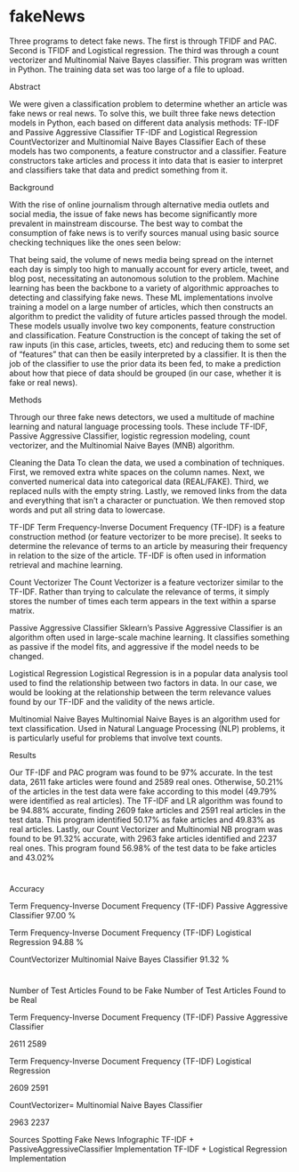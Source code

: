 # fakeNews

Three programs to detect fake news. The first is through TFIDF and PAC. Second is TFIDF and Logistical regression. The third was through a count vectorizer and Multinomial Naive Bayes classifier. This program was written in Python. The training data set was too large of a file to upload. 


Abstract

We were given a classification problem to determine whether an article was fake news or real news. To solve this, we built three fake news detection models in Python, each based on different data analysis methods:
TF-IDF and Passive Aggressive Classifier
TF-IDF and Logistical Regression
CountVectorizer and Multinomial Naive Bayes Classifier
Each of these models has two components, a feature constructor and a classifier. Feature constructors take articles and process it into data that is easier to interpret and classifiers take that data and predict something from it. 


Background

With the rise of online journalism through alternative media outlets and social media, the issue of fake news has become significantly more prevalent in mainstream discourse. The best way to combat the consumption of fake news is to verify sources manual using basic source checking techniques like the ones seen below:

That being said, the volume of news media being spread on the internet each day is simply too high to manually account for every article, tweet, and blog post, necessitating an autonomous solution to the problem. Machine learning has been the backbone to a variety of algorithmic approaches to detecting and classifying fake news. These ML implementations involve training a model on a large number of articles, which then constructs an algorithm to predict the validity of future articles passed through the model. These models usually involve two key components,  feature construction and classification. Feature Construction is the concept of taking the set of raw inputs (in this case, articles, tweets, etc) and reducing them to some set of “features” that can then be easily interpreted by a classifier. It is then the job of the classifier to use the prior data its been fed, to make a prediction about how that piece of data should be grouped (in our case, whether it is fake or real news). 


Methods

Through our three fake news detectors, we used a multitude of machine learning and natural language processing tools. These include TF-IDF, Passive Aggressive Classifier, logistic regression modeling, count vectorizer, and the Multinomial Naive Bayes (MNB) algorithm. 

Cleaning the Data
To clean the data, we used a combination of techniques. First, we removed extra white spaces on the column names. Next, we converted numerical data into categorical data (REAL/FAKE). Third, we replaced nulls with the empty string. Lastly, we removed links from the data and everything that isn’t a character or punctuation. We then removed stop words and put all string data to lowercase. 

TF-IDF
Term Frequency-Inverse Document Frequency (TF-IDF) is a feature construction method (or feature vectorizer to be more precise). It seeks to determine the relevance of terms to an article by measuring their frequency in relation to the size of the article. TF-IDF is often used in information retrieval and machine learning.

Count Vectorizer
The Count Vectorizer is a feature vectorizer similar to the TF-IDF. Rather than trying to calculate the relevance of terms, it simply stores the number of times each term appears in the text within a sparse matrix. 

Passive Aggressive Classifier
Sklearn’s Passive Aggressive Classifier is an algorithm often used in large-scale machine learning. It classifies something as passive if the model fits, and aggressive if the model needs to be changed. 

Logistical Regression
Logistical Regression is in a popular data analysis tool used to find the relationship between two factors in data. In our case, we would be looking at the relationship between the term relevance values found by our TF-IDF and the validity of the news article. 

Multinomial Naive Bayes
Multinomial Naive Bayes is an algorithm used for text classification. Used in Natural Language Processing (NLP) problems, it is particularly useful for problems that involve text counts. 


Results

Our TF-IDF and PAC program was found to be 97% accurate. In the test data, 2611 fake articles were found and 2589 real ones. Otherwise, 50.21% of the articles in the test data were fake according to this model (49.79% were identified as real articles). The TF-IDF and LR algorithm was found to be 94.88% accurate, finding 2609 fake articles and 2591 real articles in the test data. This program identified 50.17% as fake articles and 49.83% as real articles. Lastly, our Count Vectorizer and Multinomial NB program was found to be 91.32% accurate, with 2963 fake articles identified and 2237 real ones. This program found 56.98% of the test data to be fake articles and 43.02% 


#
Accuracy

Term Frequency-Inverse Document Frequency (TF-IDF)
Passive Aggressive Classifier 
97.00 %

Term Frequency-Inverse Document Frequency (TF-IDF)
Logistical Regression
94.88 %

CountVectorizer
Multinomial Naive Bayes Classifier
91.32 %


#

Number of Test Articles Found to be Fake
Number of Test Articles Found to be Real

Term Frequency-Inverse Document Frequency (TF-IDF)
Passive Aggressive Classifier 

2611
2589

Term Frequency-Inverse Document Frequency (TF-IDF)
Logistical Regression

2609
2591

CountVectorizer=
Multinomial Naive Bayes Classifier

2963
2237









Sources
Spotting Fake News Infographic
TF-IDF + PassiveAggressiveClassifier Implementation
TF-IDF + Logistical Regression Implementation

